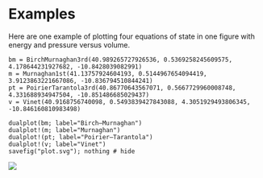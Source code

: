 # Examples

Here are one example of plotting four equations of state in one figure with
energy and pressure versus volume.

```@example
bm = BirchMurnaghan3rd(40.989265727926536, 0.5369258245609575, 4.178644231927682, -10.8428039082991)
m = Murnaghan1st(41.13757924604193, 0.5144967654094419, 3.9123863221667086, -10.836794510844241)
pt = PoirierTarantola3rd(40.86770643567071, 0.5667729960008748, 4.331688934947504, -10.851486685029437)
v = Vinet(40.9168756740098, 0.5493839427843088, 4.3051929493806345, -10.846160810983498)

dualplot(bm; label="Birch–Murnaghan")
dualplot!(m; label="Murnaghan")
dualplot!(pt; label="Poirier–Tarantola")
dualplot!(v; label="Vinet")
savefig("plot.svg"); nothing # hide
```

![](plot.svg)
